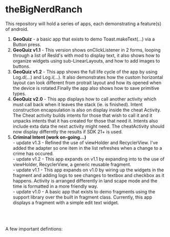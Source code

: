 # theBigNerdRanch

This repository will hold a series of apps, each demonstrating a feature(s) of android.

<ol>
<li>
	<b>GeoQuiz</b> - a basic app that exists to demo Toast.makeText(...) via a Button press.
</li>
<li>
	<b>GeoQuiz v1.1</b> - This version shows onClickListener in 2 forms, looping through a list of 
	ResId's with mod to display text, it also shows how to organize widgets using sub-LinearLayouts,
	and how to add images to buttons.
</li>
<li>
	<b>GeoQuiz v1.2</b> - This app shows the full life cycle of the app by using Log.d(...) and Log.i(...). 
	It also demonstrates how the custom horizontal layout can look different from protrait layout
	and how its opened when the device is rotated.Finally the app also shows how to save primitive types.
</li>
<li>
	<b>GeoQuiz v2.0</b> - This app displays how to call another activity which must call back when it
	leaves the stack (ie. is finished). Intent construction encapsulation is also on display inside the 
	cheat Activity. The Cheat activity builds intents for those that wish to call it and it unpacks
	intents that it has created for those that need it. Intents also include exta data the next activity
	might need. The cheatActivity should now display differntly the results if SDK 21+ is used.
</li>
<li>
	<b>Criminal Intent (work on-going...)</b>
	<br/>- update v1.3 - Refined the use of viewHolder and RecyclerView. I've added the adapter so one item 
	in the list refreshes when a change to a crime has occured.
	<br/>- update v1.2 - This app expands on v1.1 by expanding into to the use of viewHolder, RecyclerView,
	a generic reusable fragment.
	<br/>- update v1.1 - This app expands on v1.0 by wiring up the widgets in the fragment and adding
	logs to see changes to textbox and checkbox as it happens. Activity is arranged differently in land
	scape mode and the time is formatted in a more friendly way.
	<br/>- update v1.0 - A basic app that exists to demo fragments using the support library over the built
	in fragment class. Currently, this app displays a fragment with a simple edit text widget.
</li>
</ol>
<br/>
<br/>
<br/>
A few important defintions:
